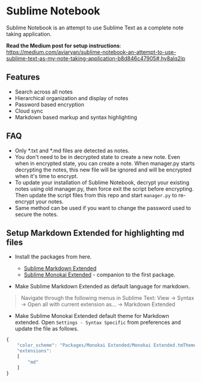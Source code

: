 # Sublime Notebook

Sublime Notebook is an attempt to use Sublime Text as a complete note taking application.

**Read the Medium post for setup instructions**:
https://medium.com/aviaryan/sublime-notebook-an-attempt-to-use-sublime-text-as-my-note-taking-application-b8d846c47905#.hy8alq2ip


## Features

* Search across all notes
* Hierarchical organization and display of notes
* Password based encryption
* Cloud sync
* Markdown based markup and syntax highlighting


## FAQ

* Only *.txt and *.md files are detected as notes.
* You don't need to be in decrypted state to create a new note. Even when in encrypted state, you can create a note. When manager.py starts decrypting the notes, 
this new file will be ignored and will be encrypted when it's time to encrypt. 
* To update your installation of Sublime Notebook, decrypt your existing notes using old manager.py, then force exit the script before encrypting. Then update the script files from this repo and start `manager.py` to re-encrypt your notes.
* Same method can be used if you want to change the password used to secure the notes.


## <a name="mdext"></a>Setup Markdown Extended for highlighting md files

* Install the packages from here.

	* [Sublime Markdown Extended](https://github.com/jonschlinkert/sublime-markdown-extended)
	* [Sublime Monokai Extended](https://github.com/jonschlinkert/sublime-monokai-extended) - companion to the first package.

* Make Sublime Markdown Extended as default language for markdown. 

> Navigate through the following menus in Sublime Text: View -> Syntax -> Open all with current extension as... -> Markdown Extended

* Make Sublime Monokai Extended default theme for Markdown extended. Open `Settings - Syntax Specific` from preferences and update the file as follows.

```js
{
	"color_scheme": "Packages/Monokai Extended/Monokai Extended.tmTheme",
	"extensions":
	[
		"md"
	]
}
```
